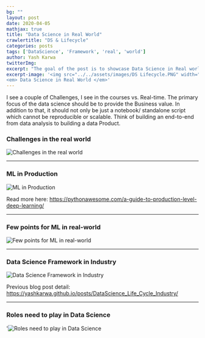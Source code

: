 ```yaml
---
bg: ""
layout: post
date: 2020-04-05
mathjax: true
title: "Data Science in Real World"
crawlertitle: "DS & Lifecycle"
categories: posts
tags: ['DataScience', 'Framework', 'real', 'world']
author: Yash Karwa
twitterImg: 
excerpt: "The goal of the post is to showcase Data Science in Real world"
excerpt-image: '<img src="../../assets/images/DS Lifecycle.PNG" width="125" alt="Data Science in real world" title="Data Science in real world">
<em> Data Science in Real World </em>'
---
```


I see a couple of Challenges, I see in the courses vs. Real-time. The primary focus of the data science should be to provide the Business value. In addition to that, it should not only be just a notebook/ standalone script which cannot be reproducible or scalable. Think of building an end-to-end from data analysis to building a data Product. 

### Challenges in the real world

<img src="../../assets/images/real-world/Introduction.PNG"  alt="Challenges in the real world" title="Challenges in the real world">

------------

### ML in Production

<img src="../../assets/images/real-world/2- Introduction.PNG"  alt="ML in Production" title="ML in Production">

Read more here: <https://pythonawesome.com/a-guide-to-production-level-deep-learning/>

------------

### Few points for ML in real-world

<img src="../../assets/images/real-world/3 - Focus.PNG"  alt="Few points for ML in real-world" title="Few points for ML in real-world">


------------

### Data Science Framework in Industry
<img src="../../assets/images/DS_LifeCycle_Industry.PNG" alt="Data Science Framework in Industry" title="Data Science Framework in Industry">

Previous blog post detail: <https://yashkarwa.github.io/posts/DataScience_Life_Cycle_Industry/>

------------

### Roles need to play in Data Science
'<img src="../../assets/images/real-world/5 - Roles Defined.PNG" alt="Roles need to play in Data Science" title="Roles need to play in Data Science">


